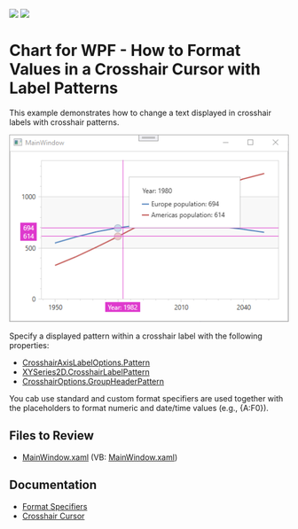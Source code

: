 <!-- default badges list -->
[![](https://img.shields.io/badge/Open_in_DevExpress_Support_Center-FF7200?style=flat-square&logo=DevExpress&logoColor=white)](https://supportcenter.devexpress.com/ticket/details/E4478)
[![](https://img.shields.io/badge/📖_How_to_use_DevExpress_Examples-e9f6fc?style=flat-square)](https://docs.devexpress.com/GeneralInformation/403183)
<!-- default badges end -->

# Chart for WPF -  How to Format Values in a Crosshair Cursor with Label Patterns

This example demonstrates how to change a text displayed in crosshair labels with crosshair patterns. 

![Chart](./images/Chart.png)

Specify a displayed pattern within a crosshair label with the following properties:

* [CrosshairAxisLabelOptions.Pattern](https://docs.devexpress.com/WPF/DevExpress.Xpf.Charts.CrosshairAxisLabelOptions.Pattern)
* [XYSeries2D.CrosshairLabelPattern](https://docs.devexpress.com/WPF/DevExpress.Xpf.Charts.XYSeries2D.CrosshairLabelPattern)
* [CrosshairOptions.GroupHeaderPattern](https://docs.devexpress.com/WPF/DevExpress.Xpf.Charts.CrosshairOptions.GroupHeaderPattern)

You cab use standard and custom format specifiers are used together with the placeholders to format numeric and date/time values (e.g., {A:F0}). 

## Files to Review

* [MainWindow.xaml](./CS/UsingCrosshairLabelPattern/MainWindow.xaml) (VB: [MainWindow.xaml](./VB/UsingCrosshairLabelPattern/MainWindow.xaml))

## Documentation

* [Format Specifiers](http://documentation.devexpress.com/#WindowsForms/CustomDocument2141)
* [Crosshair Cursor](http://documentation.devexpress.com/#WPF/CustomDocument11974)


